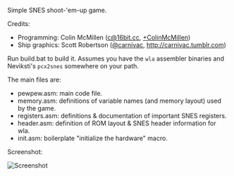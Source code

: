Simple SNES shoot-'em-up game.

Credits:
* Programming: Colin McMillen (<c@16bit.cc>, [+ColinMcMillen](https://plus.google.com/+ColinMcMillen))
* Ship graphics: Scott Robertson ([@carnivac](https://twitter.com/carnivac), <http://carnivac.tumblr.com>)

Run build.bat to build it. Assumes you have the `wla` assembler binaries and Neviksti's `pcx2snes` somewhere on your path.

The main files are:
* pewpew.asm: main code file.
* memory.asm: definitions of variable names (and memory layout) used by the game.
* registers.asm: definitions & documentation of important SNES registers.
* header.asm: definition of ROM layout & SNES header information for wla.
* init.asm: boilerplate "initialize the hardware" macro.

Screenshot:

![Screenshot](https://lh6.googleusercontent.com/-hMl72JNxxvo/VXMD56gpO1I/AAAAAAAB1ig/YQHfPTIY4lQ/w512-h448-no/pewpew008.png)
